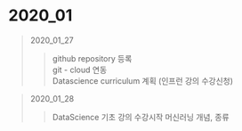 # 2020_01

> 2020_01_27  
>> github repository 등록  
>> git - cloud 연동  
>> Datascience curriculum 계획 (인프런 강의 수강신청)


> 2020_01_28
>> DataScience 기초 강의 수강시작
>> 머신러닝 개념, 종류


